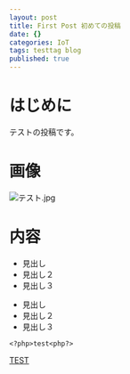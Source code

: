 ```yaml
---
layout: post
title: First Post 初めての投稿
date: {}
categories: IoT
tags: testtag blog
published: true
---
```


# はじめに
テストの投稿です。

# 画像
![テスト.jpg]({{site.baseurl}}/_posts/9brngu000000iqfu.jpg)


# 内容
* 見出し
 * 見出し２
  * 見出し３

- 見出し
 - 見出し２
  - 見出し３


```
<?php>test<php?>
```

[TEST](http://www.test.co.jp/)
